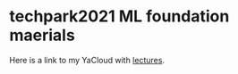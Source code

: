 # techpark2021 ML foundation maerials

Here is a link to my YaCloud with [lectures](https://disk.yandex.ru/client/disk/techpark2021%20ml%20lectures).
